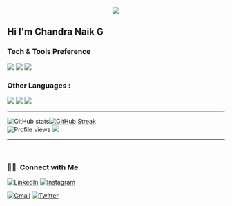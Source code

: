 <p align="center"><img src="https://i.imgur.com/A6bWGFl.gif"/></p>

<h2> Hi  I'm Chandra Naik G</h2>

### Tech & Tools Preference

<img src = "https://img.shields.io/badge/-HTML5-E34F26?style=flat&logo=html5&logoColor=white">  <img src = "https://img.shields.io/badge/-CSS3-1572B6?style=flat&logo=css3&logoColor=white"> <img src="https://img.shields.io/badge/-JavaScript-eed718?style=flat&logo=javascript&logoColor=ffffff">


### Other Languages :
<img src="http://img.shields.io/badge/-Java-F89820?style=flat&logo=java&logoColor=white">  <img src="https://img.shields.io/badge/-C%20-659ad2?style=flat&logo=c%2B%2B&logoColor=ffffff">  <img src="https://img.shields.io/badge/-Python-black?style=flat&logo=python&logoColor=white"> 

---

![GitHub stats](https://github-readme-stats.vercel.app/api?username=chandru2468&show_icons=true&hide_border=true)[![GitHub Streak](https://github-readme-streak-stats.herokuapp.com/?user=chandru2468&theme=tokyonight)](https://github.com/DenverCoder1/github-readme-streak-stats)
<br/>
![Profile views](https://gpvc.arturio.dev/chandru2468)  <img src="https://img.shields.io/github/followers/chandru2468?label=Follow" style=" float:left, margin-right:10px" />


---


<br/>
<h3> 🤝🏻 &nbsp;Connect with Me </h3>
<a href="https://www.linkedin.com/in/chandru2468/" target="_blank"><img src="https://img.shields.io/badge/LinkedIn-%230077B5.svg?&style=flat-square&logo=linkedin&logoColor=white" alt="LinkedIn"></a>
<a href="https://www.instagram.com/kadurchandru/" target="_blank"><img src="https://img.shields.io/badge/Instagram-%23E4405F.svg?&style=flat-square&logo=instagram&logoColor=white" alt="Instagram"></a>

[![Gmail](https://img.shields.io/badge/-Gmail-c14438?style=flat&logo=Gmail&logoColor=white)](mailto:chandru2468@gmail.com) <a href="https://twitter.com/naik84" target="_blank"><img src="https://img.shields.io/badge/Twitter-%230077B5.svg?&style=flat-square&logo=twitter&logoColor=white" alt="Twitter"></a>
